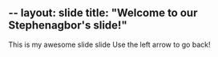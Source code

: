 --
layout: slide
title: "Welcome to our Stephenagbor's slide!"
---
This is my awesome slide slide
Use the left arrow to go back!
